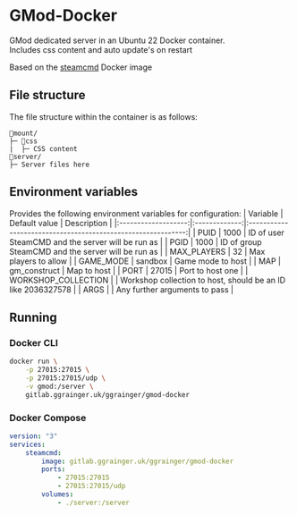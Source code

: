 # GMod-Docker
GMod dedicated server in an Ubuntu 22 Docker container.\
Includes css content and auto update's on restart

Based on the [steamcmd](https://github.com/steamcmd/docker) Docker image

## File structure
The file structure within the container is as follows:
```
📁mount/
├─ 📁css
|  ├─ CSS content
📁server/
├─ Server files here
```

## Environment variables
Provides the following environment variables for configuration:
| Variable            | Default value | Description                                                  |
|:-------------------:|:-------------:|:------------------------------------------------------------:|
| PUID                | 1000          | ID of user SteamCMD and the server will be run as            |
| PGID                | 1000          | ID of group SteamCMD and the server will be run as           |
| MAX_PLAYERS         | 32            | Max players to allow                                         |
| GAME_MODE           | sandbox       | Game mode to host                                            |
| MAP                 | gm_construct  | Map to host                                                  |
| PORT                | 27015         | Port to host one                                             |
| WORKSHOP_COLLECTION |               | Workshop collection to host, should be an ID like 2036327578 |
| ARGS                |               | Any further arguments to pass                                |

## Running
### Docker CLI
```sh
docker run \
    -p 27015:27015 \
    -p 27015:27015/udp \
    -v gmod:/server \
    gitlab.ggrainger.uk/ggrainger/gmod-docker
```

### Docker Compose
```yml
version: "3"
services:
    steamcmd:
        image: gitlab.ggrainger.uk/ggrainger/gmod-docker
        ports:
            - 27015:27015
            - 27015:27015/udp
        volumes:
            - ./server:/server
```
